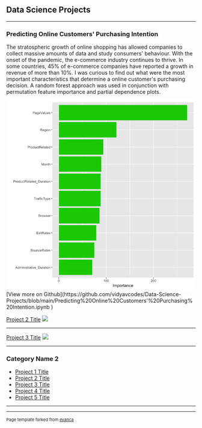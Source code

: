 ## Data Science Projects

---

### Predicting Online Customers' Purchasing Intention
The stratospheric growth of online shopping has allowed companies to collect massive amounts of data and study consumers' behaviour. With the onset of the pandemic, the e-commerce industry continues to thrive. In some countries, 45% of e-commerce companies have reported a growth in revenue of more than 10%. I was curious to find out what were the most important characteristics that determine a online customer's purchasing decision. A random forest approach was used in conjunction with permutation feature importance and partial dependence plots.

<img src="images/project1.png?raw=true"/>
[View more on Github](https://github.com/vidyavcodes/Data-Science-Projects/blob/main/Predicting%20Online%20Customers'%20Purchasing%20Intention.ipynb
)

[Project 2 Title](/pdf/sample_presentation.pdf)
<img src="images/dummy_thumbnail.jpg?raw=true"/>

---
[Project 3 Title](http://example.com/)
<img src="images/dummy_thumbnail.jpg?raw=true"/>

---

### Category Name 2

- [Project 1 Title](http://example.com/)
- [Project 2 Title](http://example.com/)
- [Project 3 Title](http://example.com/)
- [Project 4 Title](http://example.com/)
- [Project 5 Title](http://example.com/)

---




---
<p style="font-size:11px">Page template forked from <a href="https://github.com/evanca/quick-portfolio">evanca</a></p>
<!-- Remove above link if you don't want to attibute -->
